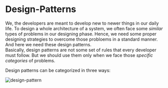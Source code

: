 # Design-Patterns

We, the developers are meant to develop new to newer things in our daily life. To design a whole architecture of a system, we often face some *similar* types of problems in our designing phase. Hence, we need some proper designing strategies to overcome those probloems in a standard manner. And here we need these design patterns. <br/>
Basically, design patterns are not some set of rules that every developer must follow. But we should use them only when we face those *specific categories* of problems. <br/>

Design patterns can be categorized in three ways:

![design-pattern](https://github.com/Asibul-40/Some-useful-Design-Patterns/assets/77221075/9f19b7e5-894f-4f20-a510-0b5107011511)

